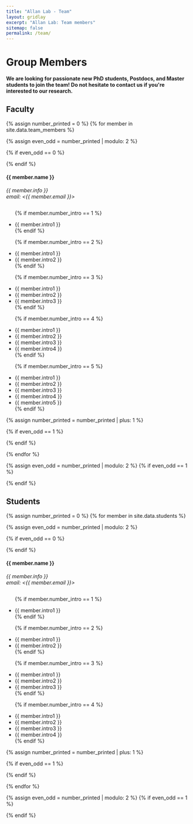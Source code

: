 ```yaml
---
title: "Allan Lab - Team"
layout: gridlay
excerpt: "Allan Lab: Team members"
sitemap: false
permalink: /team/
---
```


# Group Members

**We are looking for passionate new PhD students, Postdocs, and Master students to join the team! Do not hesitate to contact us if you're interested to our research.**

## Faculty
{% assign number_printed = 0 %}
{% for member in site.data.team_members %}

{% assign even_odd = number_printed | modulo: 2 %}

{% if even_odd == 0 %}
<div class="row">
{% endif %}

<div class="col-sm-6 clearfix">
  <h4>{{ member.name }}</h4>
  <i>{{ member.info }}<br>email: <{{ member.email }}></i>
  <ul style="overflow: hidden">

  {% if member.number_intro == 1 %}
  <li> {{ member.intro1 }} </li>
  {% endif %}

  {% if member.number_intro == 2 %}
  <li> {{ member.intro1 }} </li>
  <li> {{ member.intro2 }} </li>
  {% endif %}

  {% if member.number_intro == 3 %}
  <li> {{ member.intro1 }} </li>
  <li> {{ member.intro2 }} </li>
  <li> {{ member.intro3 }} </li>
  {% endif %}

  {% if member.number_intro == 4 %}
  <li> {{ member.intro1 }} </li>
  <li> {{ member.intro2 }} </li>
  <li> {{ member.intro3 }} </li>
  <li> {{ member.intro4 }} </li>
  {% endif %}

  {% if member.number_intro == 5 %}
  <li> {{ member.intro1 }} </li>
  <li> {{ member.intro2 }} </li>
  <li> {{ member.intro3 }} </li>
  <li> {{ member.intro4 }} </li>
  <li> {{ member.intro5 }} </li>
  {% endif %}

  </ul>
</div>

{% assign number_printed = number_printed | plus: 1 %}

{% if even_odd == 1 %}
</div>
{% endif %}

{% endfor %}

{% assign even_odd = number_printed | modulo: 2 %}
{% if even_odd == 1 %}
</div>
{% endif %}




## Students
{% assign number_printed = 0 %}
{% for member in site.data.students %}

{% assign even_odd = number_printed | modulo: 2 %}

{% if even_odd == 0 %}
<div class="row">
{% endif %}

<div class="col-sm-6 clearfix">
  <h4>{{ member.name }}</h4>
  <i>{{ member.info }}<br>email: <{{ member.email }}></i>
  <ul style="overflow: hidden">

  {% if member.number_intro == 1 %}
  <li> {{ member.intro1 }} </li>
  {% endif %}

  {% if member.number_intro == 2 %}
  <li> {{ member.intro1 }} </li>
  <li> {{ member.intro2 }} </li>
  {% endif %}

  {% if member.number_intro == 3 %}
  <li> {{ member.intro1 }} </li>
  <li> {{ member.intro2 }} </li>
  <li> {{ member.intro3 }} </li>
  {% endif %}

  {% if member.number_intro == 4 %}
  <li> {{ member.intro1 }} </li>
  <li> {{ member.intro2 }} </li>
  <li> {{ member.intro3 }} </li>
  <li> {{ member.intro4 }} </li>
  {% endif %}

  </ul>
</div>

{% assign number_printed = number_printed | plus: 1 %}

{% if even_odd == 1 %}
</div>
{% endif %}

{% endfor %}

{% assign even_odd = number_printed | modulo: 2 %}
{% if even_odd == 1 %}
</div>
{% endif %}
